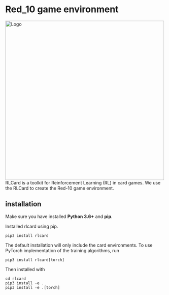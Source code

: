 # Red_10 game environment
<img width="500" src="https://dczha.com/files/rlcard/logo.jpg" alt="Logo" />
RLCard is a toolkit for Reinforcement Learning (RL) in card games. We use the RLCard to create the Red-10 game environment.


## installation 
Make sure you have installed **Python 3.6+** and **pip**.

Installed rlcard using pip.
```
pip3 install rlcard
```
The default installation will only include the card environments. To use PyTorch implementation of the training algorithms, run
```
pip3 install rlcard[torch]
```

Then installed with
```
cd rlcard
pip3 install -e .
pip3 install -e .[torch]
```